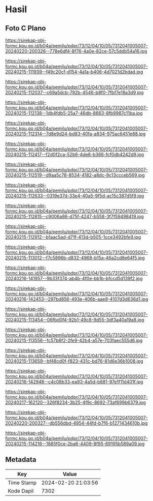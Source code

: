 # Hasil

## Foto C Plano

https://sirekap-obj-formc.kpu.go.id/b04a/pemilu/pdpr/73/12/04/10/05/7312041005007-20240220-200326--778e6df4-8f76-4a0e-82ce-57c5ddb54a16.jpg

https://sirekap-obj-formc.kpu.go.id/b04a/pemilu/pdpr/73/12/04/10/05/7312041005007-20240215-111939--f49c20cf-d154-4a1a-b406-4d7021d2bdad.jpg

https://sirekap-obj-formc.kpu.go.id/b04a/pemilu/pdpr/73/12/04/10/05/7312041005007-20240215-112037--c69a5dcb-792b-4546-b8f0-7fbf7e18a3d9.jpg

https://sirekap-obj-formc.kpu.go.id/b04a/pemilu/pdpr/73/12/04/10/05/7312041005007-20240215-112138--1db4fdb5-25a7-46db-8663-8fb9987c11ba.jpg

https://sirekap-obj-formc.kpu.go.id/b04a/pemilu/pdpr/73/12/04/10/05/7312041005007-20240215-112314--7d8e9d24-bd83-40fa-a834-975ac6451e88.jpg

https://sirekap-obj-formc.kpu.go.id/b04a/pemilu/pdpr/73/12/04/10/05/7312041005007-20240215-112417--f2d0f2ca-52b6-4de6-b366-fcf0db4242d9.jpg

https://sirekap-obj-formc.kpu.go.id/b04a/pemilu/pdpr/73/12/04/10/05/7312041005007-20240215-112519--d9aa5c78-8534-4182-a8dc-9c13ccceb569.jpg

https://sirekap-obj-formc.kpu.go.id/b04a/pemilu/pdpr/73/12/04/10/05/7312041005007-20240215-112633--0319e37d-33e4-40a5-9f5d-ac15c387d5f9.jpg

https://sirekap-obj-formc.kpu.go.id/b04a/pemilu/pdpr/73/12/04/10/05/7312041005007-20240215-112815--c9006a86-d75f-4247-b558-3f7f59498419.jpg

https://sirekap-obj-formc.kpu.go.id/b04a/pemilu/pdpr/73/12/04/10/05/7312041005007-20240215-112912--b1aac5ad-d71f-413d-b505-1cce3492bfe9.jpg

https://sirekap-obj-formc.kpu.go.id/b04a/pemilu/pdpr/73/12/04/10/05/7312041005007-20240215-113012--f7c5896b-d832-4968-b15a-46a2cd8e64f5.jpg

https://sirekap-obj-formc.kpu.go.id/b04a/pemilu/pdpr/73/12/04/10/05/7312041005007-20240216-141957--9b33f374-ab4b-4f0e-bb1b-bfccd5d139f2.jpg

https://sirekap-obj-formc.kpu.go.id/b04a/pemilu/pdpr/73/12/04/10/05/7312041005007-20240216-142453--297bd856-493e-406b-aae9-4107d3d636d1.jpg

https://sirekap-obj-formc.kpu.go.id/b04a/pemilu/pdpr/73/12/04/10/05/7312041005007-20240215-113454--06fbd0f4-92b1-49c8-9d55-3df3a40a19a8.jpg

https://sirekap-obj-formc.kpu.go.id/b04a/pemilu/pdpr/73/12/04/10/05/7312041005007-20240215-113556--fc57b6f2-2fe9-42b4-a57e-703faec555d6.jpg

https://sirekap-obj-formc.kpu.go.id/b04a/pemilu/pdpr/73/12/04/10/05/7312041005007-20240215-113659--bf48cd0f-f823-431c-bd76-81d6e36b1008.jpg

https://sirekap-obj-formc.kpu.go.id/b04a/pemilu/pdpr/73/12/04/10/05/7312041005007-20240216-142948--c4c08b33-ea93-4a5d-b881-97e1f11d401f.jpg

https://sirekap-obj-formc.kpu.go.id/b04a/pemilu/pdpr/73/12/04/10/05/7312041005007-20240217-162120--326f8234-3b25-4f9c-8692-73af699b6379.jpg

https://sirekap-obj-formc.kpu.go.id/b04a/pemilu/pdpr/73/12/04/10/05/7312041005007-20240220-200327--db556dbd-4954-44fd-b7f6-b1271434610b.jpg

https://sirekap-obj-formc.kpu.go.id/b04a/pemilu/pdpr/73/12/04/10/05/7312041005007-20240215-114216--1885f0ce-2ba6-4409-8f95-69195b589a09.jpg


## Metadata

| Key        | Value               |
| ---------- | ------------------- |
| Time Stamp | 2024-02-20 21:03:56 |
| Kode Dapil | 7302                |




